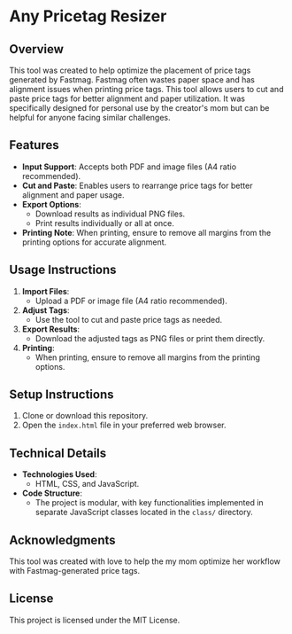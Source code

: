 # Any Pricetag Resizer

## Overview
This tool was created to help optimize the placement of price tags generated by Fastmag. Fastmag often wastes paper space and has alignment issues when printing price tags. This tool allows users to cut and paste price tags for better alignment and paper utilization. It was specifically designed for personal use by the creator's mom but can be helpful for anyone facing similar challenges.

## Features
- **Input Support**: Accepts both PDF and image files (A4 ratio recommended).
- **Cut and Paste**: Enables users to rearrange price tags for better alignment and paper usage.
- **Export Options**:
  - Download results as individual PNG files.
  - Print results individually or all at once.
- **Printing Note**: When printing, ensure to remove all margins from the printing options for accurate alignment.

## Usage Instructions
1. **Import Files**:
   - Upload a PDF or image file (A4 ratio recommended).
2. **Adjust Tags**:
   - Use the tool to cut and paste price tags as needed.
3. **Export Results**:
   - Download the adjusted tags as PNG files or print them directly.
4. **Printing**:
   - When printing, ensure to remove all margins from the printing options.

## Setup Instructions
1. Clone or download this repository.
2. Open the `index.html` file in your preferred web browser.

## Technical Details
- **Technologies Used**:
  - HTML, CSS, and JavaScript.
- **Code Structure**:
  - The project is modular, with key functionalities implemented in separate JavaScript classes located in the `class/` directory.

## Acknowledgments
This tool was created with love to help the my mom optimize her workflow with Fastmag-generated price tags.

## License
This project is licensed under the MIT License.